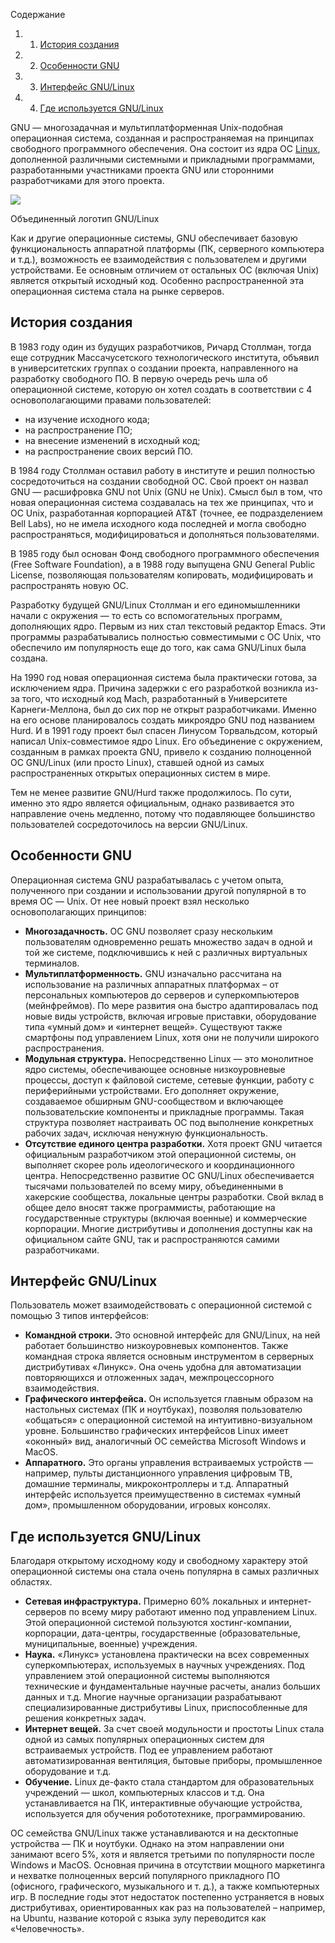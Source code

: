 Содержание

1. 1. [История создания](https://blog.skillfactory.ru/glossary/gnu/#история-создания)
2. 2. [Особенности GNU](https://blog.skillfactory.ru/glossary/gnu/#особенности-gnu)
3. 3. [Интерфейс GNU/Linux](https://blog.skillfactory.ru/glossary/gnu/#интерфейс-gnulinux)
4. 4. [Где используется GNU/Linux](https://blog.skillfactory.ru/glossary/gnu/#где-используется-gnulinux)

GNU — многозадачная и мультиплатформенная Unix-подобная операционная система, созданная и распространяемая на принципах свободного программного обеспечения. Она состоит из ядра OC [Linux](https://blog.skillfactory.ru/glossary/linux/), дополненной различными системными и прикладными программами, разработанными участниками проекта GNU или сторонними разработчиками для этого проекта. 

![](https://blog.skillfactory.ru/wp-content/uploads/2023/03/image1-4327552.png)

Объединенный логотип GNU/Linux

Как и другие операционные системы, GNU обеспечивает базовую функциональность аппаратной платформы (ПК, серверного компьютера и т.д.), возможность ее взаимодействия с пользователем и другими устройствами. Ее основным отличием от остальных ОС (включая Unix) является открытый исходный код. Особенно распространенной эта операционная система стала на рынке серверов. 

## **История создания**

В 1983 году один из будущих разработчиков, Ричард Столлман, тогда еще сотрудник Массачусетского технологического института, объявил в университетских группах о создании проекта, направленного на разработку свободного ПО. В первую очередь речь шла об операционной системе, которую он хотел создать в соответствии с 4 основополагающими правами пользователей:

- на изучение исходного кода;
- на распространение ПО;
- на внесение изменений в исходный код;
- на распространение своих версий ПО.

В 1984 году Столлман оставил работу в институте и решил полностью сосредоточиться на создании свободной ОС. Свой проект он назвал GNU — расшифровка GNU not Unix (GNU не Unix). Смысл был в том, что новая операционная система создавалась на тех же принципах, что и ОС Unix, разработанная корпорацией AT&T (точнее, ее подразделением Bell Labs), но не имела исходного кода последней и могла свободно распространяться, модифицироваться и дополняться пользователями. 

В 1985 году был основан Фонд свободного программного обеспечения (Free Software Foundation), а в 1988 году выпущена GNU General Public License, позволяющая пользователям копировать, модифицировать и распространять новую ОС.

Разработку будущей GNU/Linux Столлман и его единомышленники начали с окружения — то есть со вспомогательных программ, дополняющих ядро. Первым из них стал текстовый редактор Emacs. Эти программы разрабатывались полностью совместимыми с ОС Unix, что обеспечило им популярность еще до того, как сама GNU/Linux была создана. 

На 1990 год новая операционная система была практически готова, за исключением ядра. Причина задержки с его разработкой возникла из-за того, что исходный код Mach, разработанный в Университете Карнеги-Меллона, был до сих пор не открыт разработчиками. Именно на его основе планировалось создать микроядро GNU под названием Hurd. И в 1991 году проект был спасен Линусом Торвальдсом, который написал Unix-совместимое ядро Linux. Его объединение с окружением, созданным в рамках проекта GNU, привело к созданию полноценной ОС GNU/Linux (или просто Linux), ставшей одной из самых распространенных открытых операционных систем в мире. 

Тем не менее развитие GNU/Hurd также продолжилось. По сути, именно это ядро является официальным, однако развивается это направление очень медленно, потому что подавляющее большинство пользователей сосредоточилось на версии GNU/Linux.

## **Особенности GNU**

Операционная система GNU разрабатывалась с учетом опыта, полученного при создании и использовании другой популярной в то время ОС — Unix. От нее новый проект взял несколько основополагающих принципов:

- **Многозадачность.** ОС GNU позволяет сразу нескольким пользователям одновременно решать множество задач в одной и той же системе, подключившись к ней с различных виртуальных терминалов.
- **Мультиплатформенность.** GNU изначально рассчитана на использование на различных аппаратных платформах – от персональных компьютеров до серверов и суперкомпьютеров (мейнфреймов). По мере развития она быстро адаптировалась под новые виды устройств, включая игровые приставки, оборудование типа «умный дом» и «интернет вещей». Существуют также смартфоны под управлением Linux, хотя они не получили широкого распространения. 
- **Модульная структура.** Непосредственно Linux — это монолитное ядро системы, обеспечивающее основные низкоуровневые процессы, доступ к файловой системе, сетевые функции, работу с периферийными устройствами. Его дополняет окружение, создаваемое обширным GNU-сообществом и включающее пользовательские компоненты и прикладные программы. Такая структура позволяет настраивать ОС под выполнение конкретных рабочих задач, исключая ненужную функциональность. 
- **Отсутствие единого центра разработки.** Хотя проект GNU читается официальным разработчиком этой операционной системы, он выполняет скорее роль идеологического и координационного центра. Непосредственно развитие ОС GNU/Linux обеспечивается тысячами пользователей по всему миру, объединенными в хакерские сообщества, локальные центры разработки. Свой вклад в общее дело вносят также программисты, работающие на государственные структуры (включая военные) и коммерческие корпорации. Многие дистрибутивы и дополнения доступны как на официальном сайте GNU, так и распространяются самими разработчиками.

## **Интерфейс GNU/Linux**

Пользователь может взаимодействовать с операционной системой с помощью 3 типов интерфейсов:

- **Командной строки.** Это основной интерфейс для GNU/Linux, на ней работает большинство низкоуровневых компонентов. Также командная строка является основным инструментом в серверных дистрибутивах «Линукс». Она очень удобна для автоматизации повторяющихся и отложенных задач, межпроцессорного взаимодействия. 
- **Графического интерфейса.** Он используется главным образом на настольных системах (ПК и ноутбуках), позволяя пользователю «общаться» с операционной системой на интуитивно-визуальном уровне. Большинство графических интерфейсов Linux имеет «оконный» вид, аналогичный ОС семейства Microsoft Windows и MacOS.
- **Аппаратного.** Это органы управления встраиваемых устройств — например, пульты дистанционного управления цифровым ТВ, домашние терминалы, микроконтроллеры и т.д. Аппаратный интерфейс используется преимущественно в системах «умный дом», промышленном оборудовании, игровых консолях.

## **Где используется GNU/Linux**

Благодаря открытому исходному коду и свободному характеру этой операционной системы она стала очень популярна в самых различных областях. 

- **Сетевая инфраструктура.** Примерно 60% локальных и интернет-серверов по всему миру работают именно под управлением Linux. Этой операционной системой пользуются хостинг-компании, корпорации, дата-центры, государственные (образовательные, муниципальные, военные) учреждения.
- **Наука.** «Линукс» установлена практически на всех современных суперкомпьютерах, используемых в научных учреждениях. Под управлением этой операционной системы выполняются технические и фундаментальные научные расчеты, анализ больших данных и т.д. Многие научные организации разрабатывают специализированные дистрибутивы Linux, приспособленные для решения конкретных задач. 
- **Интернет вещей.** За счет своей модульности и простоты Linux стала одной из самых популярных операционных систем для встраиваемых устройств. Под ее управлением работают автоматизированная вентиляция, бытовые приборы, промышленное оборудование и т.д. 
- **Обучение.** Linux де-факто стала стандартом для образовательных учреждений — школ, компьютерных классов и т.д. Она устанавливается на ПК, интерактивные обучающие устройства, используется для обучения робототехнике, программированию.

ОС семейства GNU/Linux также устанавливаются и на десктопные устройства — ПК и ноутбуки. Однако на этом направлении они занимают всего 5%, хотя и является третьими по популярности после Windows и MacOS. Основная причина в отсутствии мощного маркетинга и нехватке полноценных версий популярного прикладного ПО (офисного, графического, музыкального и т. д.), а также компьютерных игр. В последние годы этот недостаток постепенно устраняется в новых дистрибутивах, ориентированных как раз на пользователей – например, на Ubuntu, название которой с языка зулу переводится как «Человечность».